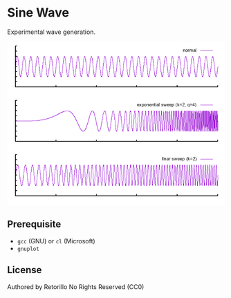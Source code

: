 # Sine Wave

Experimental wave generation.

![app.png](app.png)

## Prerequisite

- `gcc` (GNU) or `cl` (Microsoft)
- `gnuplot`

## License

Authored by Retorillo
No Rights Reserved (CC0)

